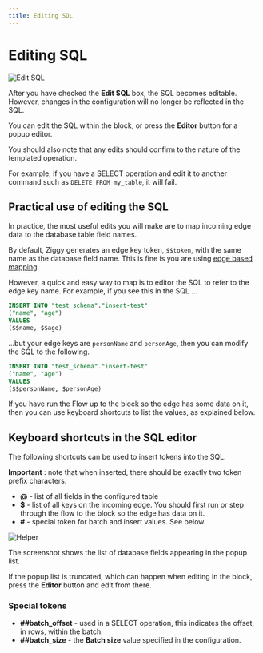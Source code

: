 ```yaml
---
title: Editing SQL
---
```


# Editing SQL

![Edit SQL](sql-sql-edit.png#width=500)

After you have checked the **Edit SQL** box, the SQL becomes editable. 
However, changes in the configuration will no longer be reflected in the SQL.

You can edit the SQL within the block, or press the **Editor** button for a popup editor. 

You should also note that any edits should confirm to the nature of the templated operation.

For example, if you have a SELECT operation and edit it to another command 
such as `DELETE FROM my_table`, it will fail.

## Practical use of editing the SQL
In practice, the most useful edits you will make are to map incoming edge data to the database table field names. 

By default, Ziggy generates an edge key token, `$$token`, with the same name as the database field name. 
This is fine is you are using [edge based mapping](sql-mapping.md). 

However, a quick and easy way to map is to editor the SQL to refer to the edge key name. 
For example, if you see this in the SQL ...

```SQL
INSERT INTO "test_schema"."insert-test" 
("name", "age")
VALUES
($$name, $$age)
```
...but your edge keys are `personName` and `personAge`, then you can modify the SQL to the following.

```SQL
INSERT INTO "test_schema"."insert-test" 
("name", "age")
VALUES
($$personName, $personAge)
```

If you have run the Flow up to the block so the edge has some data on it, then you can use keyboard shortcuts 
to list the values, as explained below.

## Keyboard shortcuts in the SQL editor
The following shortcuts can be used to insert tokens into the SQL.

**Important** : note that when inserted, there should be exactly two token prefix characters.

- **@** - list of all fields in the configured table
- **$** - list of all keys on the incoming edge. You should first run or step through the flow to the block so the edge has data on it.
- **#** - special token for batch and insert values. See below.

![Helper](sql-helper.png#width=500)

The screenshot shows the list of database fields appearing in the popup list.

If the popup list is truncated, which can happen when editing in the block, press the **Editor** button and edit from there.

### Special tokens
- **##batch_offset** - used in a SELECT operation, this indicates the offset, in rows, within the batch.
- **##batch_size** - the **Batch size** value specified in the configuration.
